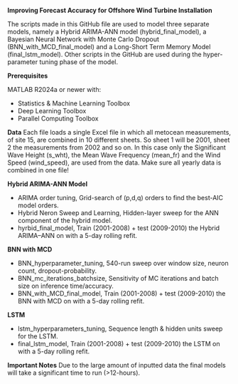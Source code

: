 **Improving Forecast Accuracy for Offshore Wind Turbine Installation**

The scripts made in this GitHub file are used to model three separate models, namely a Hybrid ARIMA-ANN model (hybrid_final_model), a Bayesian Neural Network with Monte Carlo Dropout (BNN_with_MCD_final_model) and a Long-Short Term Memory Model (final_lstm_model).
Other scripts in the GitHub are used during the hyper-parameter tuning phase of the model.

**Prerequisites**

MATLAB R2024a or newer with:
- Statistics & Machine Learning Toolbox
- Deep Learning Toolbox
- Parallel Computing Toolbox

**Data**
Each file loads a single Excel file in which all metocean measurements, of site 15, are combined in 10 different sheets. So sheet 1 will be 2001, sheet 2 the measurements from 2002 and so on. In this case only the Significant Wave Height (s_wht), the Mean Wave Frequency (mean_fr) and the Wind Speed (wind_speed), are used from the data. Make sure all yearly data is combined in one file!

**Hybrid ARIMA-ANN Model**
- ARIMA order tuning, Grid-search of (p,d,q) orders to find the best-AIC model orders.
- Hybrid Neron Sweep and Learning, Hidden-layer sweep for the ANN component of the hybrid model.
- hyrbid_final_model, Train (2001-2008) + test (2009-2010) the Hybrid ARIMA–ANN on with a 5-day rolling refit.

**BNN with MCD**
- BNN_hyperparameter_tuning, 540-run sweep over window size, neuron count, dropout-probability.
- BNN_mc_iterations_batchsize, Sensitivity of MC iterations and batch size on inference time/accuracy.
- BNN_with_MCD_final_model, Train (2001-2008) + test (2009-2010) the BNN with MCD on with a 5-day rolling refit.


**LSTM**
- lstm_hyperparameters_tuning, Sequence length & hidden units sweep for the LSTM.
- final_lstm_model, Train (2001-2008) + test (2009-2010) the LSTM on with a 5-day rolling refit.

**Important Notes**
Due to the large amount of inputted data the final models will take a significant time to run (>12-hours).
